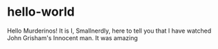# hello-world

Hello Murderinos!
It is I, Smallnerdly, here to tell you that I have watched John Grisham's Innocent man. 
It was amazing
